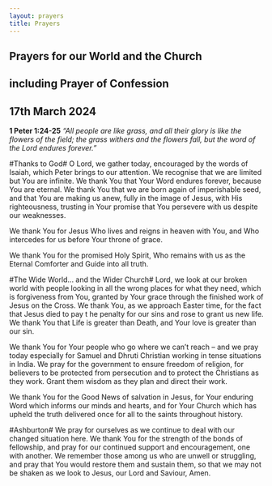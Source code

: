 ```yaml
---
layout: prayers
title: Prayers
---
```

## Prayers for our World and the Church
## including Prayer of Confession

## 17th March 2024

__1 Peter 1:24-25__ 
    _“All people are like grass,_
    _and all their glory is like the flowers of the field;_
    _the grass withers and the flowers fall,_
    _but the word of the Lord endures forever.”_

#Thanks to God#
O Lord, we gather today, encouraged by the words of Isaiah, which Peter brings to our attention. We recognise that we are limited but You are infinite. We thank You that Your Word endures forever, because You are eternal. We thank You that we are born again of imperishable seed, and that You are making us anew, fully in the image of Jesus, with His righteousness, trusting in Your promise that You persevere with us despite our weaknesses.

We thank You for Jesus Who lives and reigns in heaven with You, and Who intercedes for us before Your throne of grace.

We thank You for the promised Holy Spirit, Who remains with us as the Eternal Comforter and Guide into all truth.

#The Wide World... and the Wider Church#
Lord, we look at our broken world with people looking in all the wrong places for what they need, which is forgiveness from You, granted by Your grace through the finished work of Jesus on the Cross. We thank You, as we approach Easter time, for the fact that Jesus died to pay t he penalty for our sins and rose to grant us new life. We thank You that Life is greater than Death, and Your love is greater than our sin.

We thank You for Your people who go where we can’t reach – and we pray today especially for Samuel and Dhruti Christian working in tense situations in India. We pray for the government to ensure freedom of religion, for believers to be protected from persecution and to protect the Christians as they work. Grant them wisdom as they plan and direct their work. 

We thank You for the Good News of salvation in Jesus, for Your enduring Word which informs our minds and hearts, and for Your Church which has upheld the truth delivered once for all to the saints throughout history.

#Ashburton#
We pray for ourselves as we continue to deal with our changed situation here. We thank You for the strength of the bonds of fellowship, and pray for our continued support and encouragement, one with another. We remember those among us who are unwell or struggling, and pray that You would restore them and sustain them, so that we may not be shaken as we look to Jesus, our Lord and Saviour, Amen.
